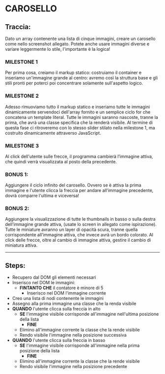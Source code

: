 # CAROSELLO

## Traccia:

Dato un array contenente una lista di cinque immagini, creare un carosello come nello screenshot allegato. Potete anche usare immagini diverse e variare leggermente lo stile, l'importante è la logica!

### MILESTONE 1

Per prima cosa, creiamo il markup statico: costruiamo il container e inseriamo un'immagine grande al centro: avremo così la struttura base e gli stili pronti per poterci poi concentrare solamente sull'aspetto logico.

### MILESTONE 2

Adesso rimuoviamo tutto il markup statico e inseriamo tutte le immagini dinamicamente servendoci dell'array fornito e un semplice ciclo for che concatena un template literal.
Tutte le immagini saranno nascoste, tranne la prima, che avrà una classe specifica che la renderà visibile.
Al termine di questa fase ci ritroveremo con lo stesso slider stilato nella milestone 1, ma costruito dinamicamente attraverso JavaScript.

### MILESTONE 3

Al click dell'utente sulle frecce, il programma cambierà l’immagine attiva, che quindi verrà visualizzata al posto della precedente.

### BONUS 1:

Aggiungere il ciclo infinito del carosello. Ovvero se è attiva la prima immagine e l'utente clicca la freccia per andare all’immagine precedente, dovrà comparre l'ultima e viceversa!

### BONUS 2:

Aggiungere la visualizzazione di tutte le thumbnails in basso o sulla destra dell’immagine grande attiva, (usate lo screen in allegato come ispirazione). Tutte le miniature avranno un layer di opacità scura, tranne quella corrispondente all’immagine attiva, che invece avrà un bordo colorato.
Al click delle frecce, oltre al cambio di immagine attiva, gestire il cambio di miniatura attiva.

<hr>

## Steps:

- Recupero dal DOM gli elementi necessari
- Inserisco nel DOM le immagini:
  - **FINTANTO CHE** il contatore è minore di 5
    - Inserisco nel DOM l'immagine corrente
- Creo una lista di nodi contenente le immagini
- Assegno alla prima immagine una classe che la renda visibile
- **QUANDO** l'utente clicca sulla freccia in alto
  - **SE** l'immagine visibile corrisponde all'immagine nell'ultima posizione della lista
    - **FINE**
  - Elimino all'immagine corrente la classe che la rende visibile
  - Rendo visibile l'immagine nella posizione successiva
- **QUANDO** l'utente clicca sulla freccia in basso
  - **SE** l'immagine visibile corrisponde all'immagine nella prima posizione della lista
    - **FINE**
  - Elimino all'immagine corrente la classe che la rende visibile
  - Rendo visibile l'immagine nella posizione precedente
